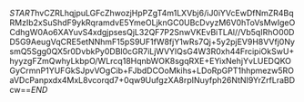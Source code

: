 $START$hvCZRLhqjpuLGFcZhwozjHpPZgT4m1LXVbj6/iJ0iYVcEwDfNmZR4BqRMzIb2xSuShdF9ykRqramdvE5YmeOLjknGC0UBcDvyzM6V0hToVsMwIgeOCdhgW0Ao6XAYuvS4xdgjpsesQjL32QF7P2SnwVKEvBiTLAl//Vb5qIRhO00DD5G9AeugVqCRE5etNNhmF15pS9UF1fW8fjY1wRs7Qj+5y2pjEV9H8VVfj0NysmQ5Sgg0QX5r0DvbkPy0DBl0cGR7iLjWVYlQsG4W3R0xh44FrcipiOkSwU+hyyzgFZmQwhyLkbpO/WLrcq18HqnbWOK8sgqRXE+EYixNehjYvLUEDQKOGyCrmnP1YUFGkSJpvVOgCib+FJbdDCOoMkihs+LDoRpGPT1hhpmezw5ROaVDcPanpxdx4MxL8vcorqd7+0qw9UufgzXA8rpINuyfph26NtNI9YrZrfLraBDcw==$END$